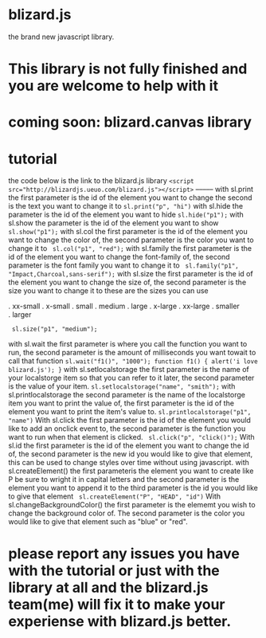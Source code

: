 # blizard.js
the brand new javascript library.
# This library is not fully finished and you are welcome to help with it
# coming soon: blizard.canvas library
# tutorial
the code below is the link to the blizard.js library
        `<script src="http://blizardjs.ueuo.com/blizard.js"></script>`
–––––
        with sl.print the first parameter is the id of the element you want to change the second is the text you want to change it to
`sl.print("p", "hi")`
with sl.hide the parameter is the id of the element you want to hide
`sl.hide("p1");`
  with sl.show the parameter is the id of the element you want to show
  `sl.show("p1");`
 with sl.col the first parameter is the id of the element you want to change the color of, the second parameter is the color you want to change it to
` sl.col("p1", "red");`
 with sl.family the first parameter is the id of the element you want to change the font-family of, the second parameter is the font family you want to change it to
` sl.family("p1", "Impact,Charcoal,sans-serif");`
 with sl.size the first parameter is the id of the element you want to change the size of, the second parameter is the size you want to change it to these are the sizes you can use

. xx-small
. x-small
. small
. medium
. large
. x-large
. xx-large
. smaller	
. larger

` sl.size("p1", "medium");`
 
with sl.wait the first parameter is where you call the function you want to run, the second parameter is the amount of milliseconds you want towait to call that function
 `sl.wait("f1()", "1000");
 function f1() {
    alert('i love blizard.js');
 }`
  with sl.setlocalstorage the first parameter is the name of your localstorge item so that you can refer to it later, the second parameter is the value of your item.
`sl.setlocalstorage("name", "smith");`
 with sl.printlocalstorage the second parameter is the name of the localstorge item you want to print the value of, the first parameter is the id of the element you want to print the item's value to.
`sl.printlocalstorage("p1", "name")`
With sl.click the first parameter is the id of the element you would like to add an onclick event to, the second parameter is the function you want to run when that element is clicked.
` sl.click("p", "click()");`
With sl.id the first parameter is the id of the element you want to change the id of, the second parameter is the new id you would like to give that element, this can be used to change styles over time without using javascript.
with sl.createElement() the first parameteris the element you want to create like P be sure to wright it in capital letters and the second parameter is the element you want to append it to the third parameter is the id you would like to give that element
` sl.createElement("P", "HEAD", "id")`
With sl.changeBackgroundColor() the first parameter is the elememt you wish to change the background color of. The second parameter is the 
color you would like to give that element such as "blue" or "red".
# please report any issues you have with the tutorial or just with the library at all and the blizard.js team(me) will fix it to make your experiense with blizard.js better.
